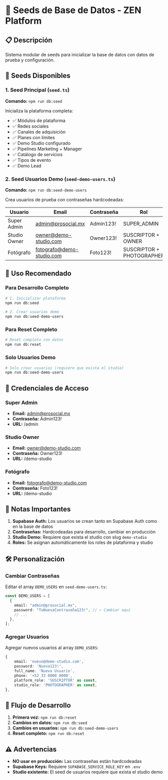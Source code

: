# 🌱 Seeds de Base de Datos - ZEN Platform

## 📋 Descripción

Sistema modular de seeds para inicializar la base de datos con datos de prueba y configuración.

## 🚀 Seeds Disponibles

### 1. Seed Principal (`seed.ts`)

**Comando:** `npm run db:seed`

Inicializa la plataforma completa:

- ✅ Módulos de plataforma
- ✅ Redes sociales
- ✅ Canales de adquisición
- ✅ Planes con límites
- ✅ Demo Studio configurado
- ✅ Pipelines Marketing + Manager
- ✅ Catálogo de servicios
- ✅ Tipos de evento
- ✅ Demo Lead

### 2. Seed Usuarios Demo (`seed-demo-users.ts`)

**Comando:** `npm run db:seed-demo-users`

Crea usuarios de prueba con contraseñas hardcodeadas:

| Usuario      | Email                     | Contraseña | Rol                       | Acceso       |
| ------------ | ------------------------- | ---------- | ------------------------- | ------------ |
| Super Admin  | admin@prosocial.mx        | Admin123!  | SUPER_ADMIN               | /admin       |
| Studio Owner | owner@demo-studio.com     | Owner123!  | SUSCRIPTOR + OWNER        | /demo-studio |
| Fotógrafo    | fotografo@demo-studio.com | Foto123!   | SUSCRIPTOR + PHOTOGRAPHER | /demo-studio |

## 🔧 Uso Recomendado

### Para Desarrollo Completo

```bash
# 1. Inicializar plataforma
npm run db:seed

# 2. Crear usuarios demo
npm run db:seed-demo-users
```

### Para Reset Completo

```bash
# Reset completo con datos
npm run db:reset
```

### Solo Usuarios Demo

```bash
# Solo crear usuarios (requiere que exista el studio)
npm run db:seed-demo-users
```

## 🔐 Credenciales de Acceso

### Super Admin

- **Email:** admin@prosocial.mx
- **Contraseña:** Admin123!
- **URL:** /admin

### Studio Owner

- **Email:** owner@demo-studio.com
- **Contraseña:** Owner123!
- **URL:** /demo-studio

### Fotógrafo

- **Email:** fotografo@demo-studio.com
- **Contraseña:** Foto123!
- **URL:** /demo-studio

## 📝 Notas Importantes

1. **Supabase Auth:** Los usuarios se crean tanto en Supabase Auth como en la base de datos
2. **Contraseñas:** Hardcodeadas para desarrollo, cambiar en producción
3. **Studio Demo:** Requiere que exista el studio con slug `demo-studio`
4. **Roles:** Se asignan automáticamente los roles de plataforma y studio

## 🛠️ Personalización

### Cambiar Contraseñas

Editar el array `DEMO_USERS` en `seed-demo-users.ts`:

```typescript
const DEMO_USERS = [
  {
    email: "admin@prosocial.mx",
    password: "TuNuevaContraseña123!", // ← Cambiar aquí
    // ...
  },
];
```

### Agregar Usuarios

Agregar nuevos usuarios al array `DEMO_USERS`:

```typescript
{
    email: 'nuevo@demo-studio.com',
    password: 'Nueva123!',
    full_name: 'Nuevo Usuario',
    phone: '+52 33 0000 0000',
    platform_role: 'SUSCRIPTOR' as const,
    studio_role: 'PHOTOGRAPHER' as const,
},
```

## 🔄 Flujo de Desarrollo

1. **Primera vez:** `npm run db:reset`
2. **Cambios en datos:** `npm run db:seed`
3. **Cambios en usuarios:** `npm run db:seed-demo-users`
4. **Reset completo:** `npm run db:reset`

## ⚠️ Advertencias

- **NO usar en producción:** Las contraseñas están hardcodeadas
- **Supabase Keys:** Requiere `SUPABASE_SERVICE_ROLE_KEY` en `.env`
- **Studio existente:** El seed de usuarios requiere que exista el studio demo
